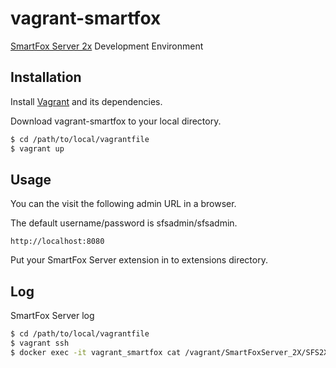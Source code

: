 # vagrant-smartfox

[SmartFox Server 2x][1]  Development Environment


## Installation
Install [Vagrant][1] and its dependencies.

Download vagrant-smartfox to your local directory.
```bash
$ cd /path/to/local/vagrantfile
$ vagrant up
```


## Usage
You can the visit the following admin URL in a browser.

The default username/password is sfsadmin/sfsadmin.
```
http://localhost:8080
```

Put your SmartFox Server extension in to extensions directory.


## Log

SmartFox Server log
```bash
$ cd /path/to/local/vagrantfile
$ vagrant ssh
$ docker exec -it vagrant_smartfox cat /vagrant/SmartFoxServer_2X/SFS2X/logs/smartfox.log
```

[1]: http://www.smartfoxserver.com/
[2]: https://www.vagrantup.com/